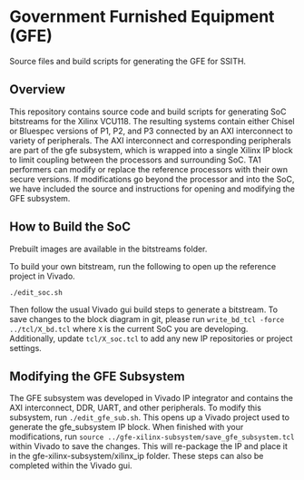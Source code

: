 # Government Furnished Equipment (GFE) #

Source files and build scripts for generating the GFE for SSITH.


## Overview ##

This repository contains source code and build scripts for generating SoC bitstreams
for the Xilinx VCU118. The resulting systems contain either Chisel or Bluespec 
versions of P1, P2, and P3 connected by an AXI interconnect to variety of
peripherals. The AXI interconnect and corresponding peripherals are part of the
gfe subsystem, which is wrapped into a single Xilinx IP block to limit coupling
between the processors and surrounding SoC. TA1 performers can
modify or replace the reference processors with their own secure versions.
If modifications go beyond the processor and into the SoC, we have included
the source and instructions for opening and modifying the GFE subsystem.

## How to Build the SoC ##

Prebuilt images are available in the bitstreams folder.

To build your own bitstream, run the following to open up the reference
project in Vivado.

`./edit_soc.sh`

Then follow the usual Vivado gui build steps to generate a bitstream.
To save changes to the block diagram in git, please run `write_bd_tcl -force ../tcl/X_bd.tcl`
where `X` is the current SoC you are developing. Additionally, update `tcl/X_soc.tcl` to add any new IP repositories or project settings.

## Modifying the GFE Subsystem ##

The GFE subsystem was developed in Vivado IP integrator and 
contains the AXI interconnect, DDR, UART, and other peripherals. To modify 
this subsystem, run `./edit_gfe_sub.sh`. This opens up
a Vivado project used to generate the gfe_subsystem IP block. When finished 
with your modifications, run 
`source ../gfe-xilinx-subsystem/save_gfe_subsystem.tcl` within Vivado 
to save the changes. This will re-package the IP and place it in the 
gfe-xilinx-subsystem/xilinx_ip folder. These steps can also be completed
within the Vivado gui.
